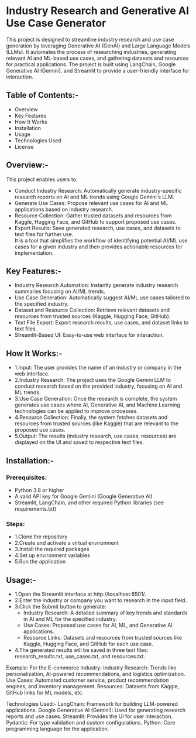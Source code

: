 # Industry Research and Generative AI Use Case Generator  

This project is designed to streamline industry research and use case generation by leveraging Generative AI (GenAI) and Large Language Models (LLMs). It automates the process of researching industries, generating relevant AI and ML-based use cases, and gathering datasets and resources for practical applications. The project is built using LangChain, Google Generative AI (Gemini), and Streamlit to provide a user-friendly interface for interaction.  

## Table of Contents:-  
* Overview  
* Key Features  
* How It Works  
* Installation  
* Usage  
* Technologies Used  
* License
  
## Overview:-
This project enables users to:

* Conduct Industry Research: Automatically generate industry-specific research reports on AI and ML trends using Google Gemini's LLM.  
* Generate Use Cases: Propose relevant use cases for AI and ML applications based on industry research.  
* Resource Collection: Gather trusted datasets and resources from Kaggle, Hugging Face, and GitHub to support proposed use cases.  
* Export Results: Save generated research, use cases, and datasets to text files for further use.  
It is a tool that simplifies the workflow of identifying potential AI/ML use cases for a given industry and then provides actionable resources for implementation.  
  
## Key Features:-
* Industry Research Automation: Instantly generate industry research summaries focusing on AI/ML trends.  
* Use Case Generation: Automatically suggest AI/ML use cases tailored to the specified industry.  
* Dataset and Resource Collection: Retrieve relevant datasets and resources from trusted sources (Kaggle, Hugging Face, GitHub).  
* Text File Export: Export research results, use cases, and dataset links to text files.  
* Streamlit-Based UI: Easy-to-use web interface for interaction.  
  
## How It Works:-
* 1.Input: The user provides the name of an industry or company in the web interface.  
* 2.Industry Research: The project uses the Google Gemini LLM to conduct research based on the provided industry, focusing on AI and ML trends.  
* 3.Use Case Generation: Once the research is complete, the system generates use cases where AI, Generative AI, and Machine Learning technologies can be applied to improve processes.  
* 4.Resource Collection: Finally, the system fetches datasets and resources from trusted sources (like Kaggle) that are relevant to the proposed use cases.  
* 5.Output: The results (industry research, use cases, resources) are displayed on the UI and saved to respective text files.  
  
## Installation:-
### Prerequisites:
* Python 3.8 or higher  
* A valid API key for Google Gemini (Google Generative AI)  
* Streamlit, LangChain, and other required Python libraries (see requirements.txt)  
  
### Steps:  
* 1.Clone the repository  
* 2.Create and activate a virtual environment  
* 3.Install the required packages  
* 4.Set up environment variables  
* 5.Run the application    
  
## Usage:-
* 1.Open the Streamlit interface at http://localhost:8501/.  
* 2.Enter the industry or company you want to research in the input field.  
* 3.Click the Submit button to generate:  
  * Industry Research: A detailed summary of key trends and standards in AI and ML for the specified industry.  
  * Use Cases: Proposed use cases for AI, ML, and Generative AI applications.  
  * Resource Links: Datasets and resources from trusted sources like Kaggle, Hugging Face, and GitHub for each use case.  
* 4.The generated results will be saved in three text files: research_results.txt, use_cases.txt, and resources.txt.  
  
Example:
For the E-commerce industry:
  Industry Research: Trends like personalization, AI-powered recommendations, and logistics optimization.
  Use Cases: Automated customer service, product recommendation engines, and inventory management.
  Resources: Datasets from Kaggle, GitHub links for ML models, etc.

Technologies Used:-
LangChain: Framework for building LLM-powered applications.
Google Generative AI (Gemini): Used for generating research reports and use cases.
Streamlit: Provides the UI for user interaction.
Pydantic: For type validation and custom configurations.
Python: Core programming language for the application.


